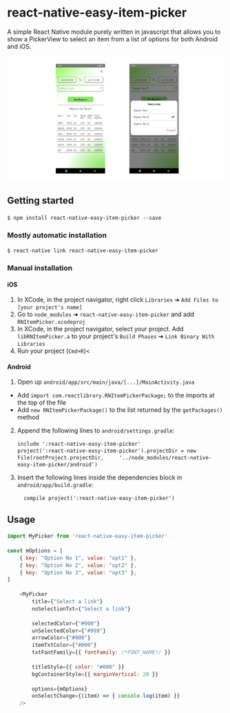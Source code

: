 
# react-native-easy-item-picker

A simple React Native module purely written in javascript that allows you to show a PickerView to select an item from a list of options for both Android and iOS.

<!-- ![alt text](https://github.com/jahanzaibramzan/react-native-easy-item-picker/blob/master/demo/screenshots/img1.jpg?raw=true)

![alt text](https://github.com/jahanzaibramzan/react-native-easy-item-picker/blob/master/demo/screenshots/img2.jpg?raw=true) -->

![alt text](https://github.com/jahanzaibramzan/react-native-easy-item-picker/blob/master/demo/screenshots/demo.png?raw=true)


## Getting started

`$ npm install react-native-easy-item-picker --save`

### Mostly automatic installation

`$ react-native link react-native-easy-item-picker`

### Manual installation


#### iOS

1. In XCode, in the project navigator, right click `Libraries` ➜ `Add Files to [your project's name]`
2. Go to `node_modules` ➜ `react-native-easy-item-picker` and add `RNItemPicker.xcodeproj`
3. In XCode, in the project navigator, select your project. Add `libRNItemPicker.a` to your project's `Build Phases` ➜ `Link Binary With Libraries`
4. Run your project (`Cmd+R`)<

#### Android

1. Open up `android/app/src/main/java/[...]/MainActivity.java`
  - Add `import com.reactlibrary.RNItemPickerPackage;` to the imports at the top of the file
  - Add `new RNItemPickerPackage()` to the list returned by the `getPackages()` method
2. Append the following lines to `android/settings.gradle`:
  	```
  	include ':react-native-easy-item-picker'
  	project(':react-native-easy-item-picker').projectDir = new File(rootProject.projectDir, 	'../node_modules/react-native-easy-item-picker/android')
  	```
3. Insert the following lines inside the dependencies block in `android/app/build.gradle`:
  	```
      compile project(':react-native-easy-item-picker')
  	```

## Usage
```javascript
import MyPicker from 'react-native-easy-item-picker'

const mOptions = [
    { key: "Option No 1", value: "opt1" },
    { key: "Option No 2", value: "opt2" },
    { key: "Option No 3", value: "opt3" },
]

	<MyPicker
        title={"Select a link"}
        noSelectionTxt={"Select a link"}

        selectedColor={"#000"}
        unSelectedColor={"#999"}
        arrowColor={"#000"}
        itemTxtColor={"#000"}
        txtFontFamily={{ fontFamily: /*FONT_NAME*/ }}

        titleStyle={{ color: "#000" }}
        bgContainerStyle={{ marginVertical: 20 }}

    	options={mOptions}
        onSelectChange={(item) => { console.log(item) }}
    />
```
  
